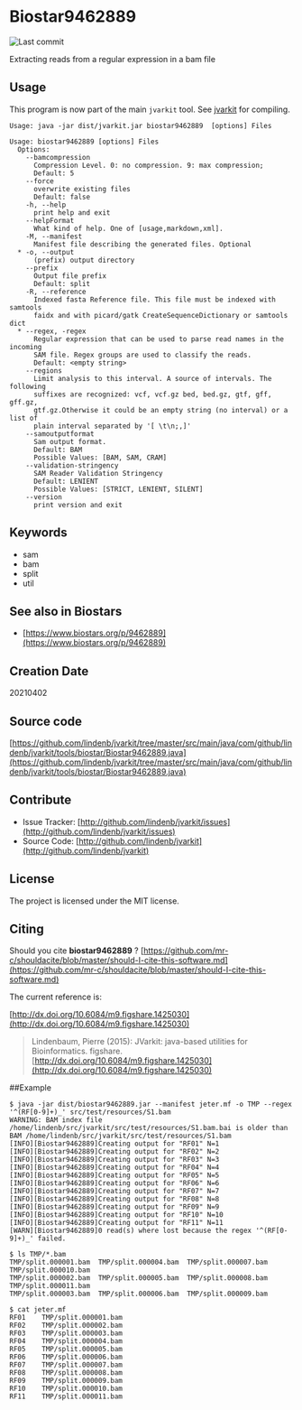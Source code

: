 # Biostar9462889

![Last commit](https://img.shields.io/github/last-commit/lindenb/jvarkit.png)

Extracting reads from a regular expression in a bam file


## Usage


This program is now part of the main `jvarkit` tool. See [jvarkit](JvarkitCentral.md) for compiling.


```
Usage: java -jar dist/jvarkit.jar biostar9462889  [options] Files

Usage: biostar9462889 [options] Files
  Options:
    --bamcompression
      Compression Level. 0: no compression. 9: max compression;
      Default: 5
    --force
      overwrite existing files
      Default: false
    -h, --help
      print help and exit
    --helpFormat
      What kind of help. One of [usage,markdown,xml].
    -M, --manifest
      Manifest file describing the generated files. Optional
  * -o, --output
      (prefix) output directory
    --prefix
      Output file prefix
      Default: split
    -R, --reference
      Indexed fasta Reference file. This file must be indexed with samtools 
      faidx and with picard/gatk CreateSequenceDictionary or samtools dict
  * --regex, -regex
      Regular expression that can be used to parse read names in the incoming 
      SAM file. Regex groups are used to classify the reads.
      Default: <empty string>
    --regions
      Limit analysis to this interval. A source of intervals. The following 
      suffixes are recognized: vcf, vcf.gz bed, bed.gz, gtf, gff, gff.gz, 
      gtf.gz.Otherwise it could be an empty string (no interval) or a list of 
      plain interval separated by '[ \t\n;,]'
    --samoutputformat
      Sam output format.
      Default: BAM
      Possible Values: [BAM, SAM, CRAM]
    --validation-stringency
      SAM Reader Validation Stringency
      Default: LENIENT
      Possible Values: [STRICT, LENIENT, SILENT]
    --version
      print version and exit

```


## Keywords

 * sam
 * bam
 * split
 * util



## See also in Biostars

 * [https://www.biostars.org/p/9462889](https://www.biostars.org/p/9462889)



## Creation Date

20210402

## Source code 

[https://github.com/lindenb/jvarkit/tree/master/src/main/java/com/github/lindenb/jvarkit/tools/biostar/Biostar9462889.java](https://github.com/lindenb/jvarkit/tree/master/src/main/java/com/github/lindenb/jvarkit/tools/biostar/Biostar9462889.java)


## Contribute

- Issue Tracker: [http://github.com/lindenb/jvarkit/issues](http://github.com/lindenb/jvarkit/issues)
- Source Code: [http://github.com/lindenb/jvarkit](http://github.com/lindenb/jvarkit)

## License

The project is licensed under the MIT license.

## Citing

Should you cite **biostar9462889** ? [https://github.com/mr-c/shouldacite/blob/master/should-I-cite-this-software.md](https://github.com/mr-c/shouldacite/blob/master/should-I-cite-this-software.md)

The current reference is:

[http://dx.doi.org/10.6084/m9.figshare.1425030](http://dx.doi.org/10.6084/m9.figshare.1425030)

> Lindenbaum, Pierre (2015): JVarkit: java-based utilities for Bioinformatics. figshare.
> [http://dx.doi.org/10.6084/m9.figshare.1425030](http://dx.doi.org/10.6084/m9.figshare.1425030)


##Example

```
$ java -jar dist/biostar9462889.jar --manifest jeter.mf -o TMP --regex '^(RF[0-9]+)_' src/test/resources/S1.bam
WARNING: BAM index file /home/lindenb/src/jvarkit/src/test/resources/S1.bam.bai is older than BAM /home/lindenb/src/jvarkit/src/test/resources/S1.bam
[INFO][Biostar9462889]Creating output for "RF01" N=1
[INFO][Biostar9462889]Creating output for "RF02" N=2
[INFO][Biostar9462889]Creating output for "RF03" N=3
[INFO][Biostar9462889]Creating output for "RF04" N=4
[INFO][Biostar9462889]Creating output for "RF05" N=5
[INFO][Biostar9462889]Creating output for "RF06" N=6
[INFO][Biostar9462889]Creating output for "RF07" N=7
[INFO][Biostar9462889]Creating output for "RF08" N=8
[INFO][Biostar9462889]Creating output for "RF09" N=9
[INFO][Biostar9462889]Creating output for "RF10" N=10
[INFO][Biostar9462889]Creating output for "RF11" N=11
[WARN][Biostar9462889]0 read(s) where lost because the regex '^(RF[0-9]+)_' failed.

$ ls TMP/*.bam
TMP/split.000001.bam  TMP/split.000004.bam  TMP/split.000007.bam  TMP/split.000010.bam
TMP/split.000002.bam  TMP/split.000005.bam  TMP/split.000008.bam  TMP/split.000011.bam
TMP/split.000003.bam  TMP/split.000006.bam  TMP/split.000009.bam

$ cat jeter.mf
RF01	TMP/split.000001.bam
RF02	TMP/split.000002.bam
RF03	TMP/split.000003.bam
RF04	TMP/split.000004.bam
RF05	TMP/split.000005.bam
RF06	TMP/split.000006.bam
RF07	TMP/split.000007.bam
RF08	TMP/split.000008.bam
RF09	TMP/split.000009.bam
RF10	TMP/split.000010.bam
RF11	TMP/split.000011.bam
```



